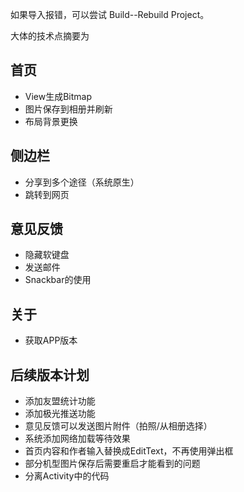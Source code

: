 
如果导入报错，可以尝试 Build--Rebuild Project。


大体的技术点摘要为


## 首页
- View生成Bitmap
- 图片保存到相册并刷新
- 布局背景更换


## 侧边栏
- 分享到多个途径（系统原生）
- 跳转到网页


## 意见反馈
- 隐藏软键盘
- 发送邮件
- Snackbar的使用


## 关于
- 获取APP版本


## 后续版本计划
- 添加友盟统计功能
- 添加极光推送功能
- 意见反馈可以发送图片附件（拍照/从相册选择）
- 系统添加网络加载等待效果
- 首页内容和作者输入替换成EditText，不再使用弹出框
- 部分机型图片保存后需要重启才能看到的问题
- 分离Activity中的代码